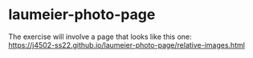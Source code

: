 # laumeier-photo-page
The exercise will involve a page that looks like this one: <br>
https://j4502-ss22.github.io/laumeier-photo-page/relative-images.html <br>


